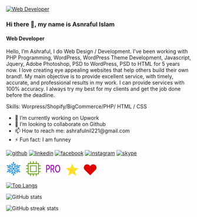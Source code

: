 [![Web Developer](https://media.licdn.com/dms/image/D5616AQFK79C1S7purQ/profile-displaybackgroundimage-shrink_350_1400/0/1711444264393?e=1717027200&v=beta&t=dwGVJYXk9YMH1LJhUAuFW75fEk5W8V5-bQ_4KRfnXcM)](https://media.licdn.com/dms/image/D5616AQFOdT4XZwND2Q/profile-displaybackgroundimage-shrink_350_1400/0/1711450654590?e=1717027200&v=beta&t=EAXFUS874tqp3wUNgAGumeukC1CHzIqp4PoR5DGOGkM)

### Hi there 👋, my name is Asnraful Islam
#### Web Developer

Hello, I’m Ashraful, I do Web Design / Development. I’ve been working with PHP Programming, WordPress, WordPress Theme Development, Javascript, Jquery, Adobe Photoshop, PSD to WordPress, PSD to HTML for 5 years now. I love creating eye appealing websites that help others build their own brand!. My main objective is to provide excellent service, with timely, accurate, and professional results in my work. I can provide services with 100% accuracy. I always try my best for my clients and get the job done before the deadline.

Skills: Worpress/Shopify/BigCommerce/PHP/ HTML / CSS

- 🔭 I’m currently working on Upwork 
- 👯 I’m looking to collaborate on Github 
- 📫 How to reach me: ashrafulnil221@gmail\.com 
- ⚡ Fun fact: I am funney 


[<img src='https://cdn.jsdelivr.net/npm/simple-icons@3.0.1/icons/github.svg' alt='github' height='40'>](https://github.com/Ashraful635)  [<img src='https://cdn.jsdelivr.net/npm/simple-icons@3.0.1/icons/linkedin.svg' alt='linkedin' height='40'>](https://www.linkedin.com/in/https://www.linkedin.com/in/md-ashraful-islam-982607251//)  [<img src='https://cdn.jsdelivr.net/npm/simple-icons@3.0.1/icons/facebook.svg' alt='facebook' height='40'>](https://www.facebook.com/https://www.facebook.com/rj.ashraful.5?mibextid=ZbWKwL)  [<img src='https://cdn.jsdelivr.net/npm/simple-icons@3.0.1/icons/instagram.svg' alt='instagram' height='40'>](https://www.instagram.com/ashraful-ilm/)  [<img src='https://cdn.jsdelivr.net/npm/simple-icons@3.0.1/icons/skype.svg' alt='skype' height='40'>](live:.cid.2d09f8705de581c9)  

<a href='https://archiveprogram.github.com/'><img src='https://raw.githubusercontent.com/acervenky/animated-github-badges/master/assets/acbadge.gif' width='40' height='40'></a> <a href='https://docs.github.com/en/developers'><img src='https://raw.githubusercontent.com/acervenky/animated-github-badges/master/assets/devbadge.gif' width='40' height='40'></a> <a href='https://github.com/pricing'><img src='https://raw.githubusercontent.com/acervenky/animated-github-badges/master/assets/pro.gif' width='40' height='40'></a> <a href='https://stars.github.com/'><img src='https://raw.githubusercontent.com/acervenky/animated-github-badges/master/assets/starbadge.gif' width='35' height='35'></a> <a href='https://docs.github.com/en/github/supporting-the-open-source-community-with-github-sponsors'><img src='https://raw.githubusercontent.com/acervenky/animated-github-badges/master/assets/sponsorbadge.gif' width='35' height='35'></a> 

[![Top Langs](https://github-readme-stats.vercel.app/api/top-langs/?username=Ashraful635)](https://github.com/anuraghazra/github-readme-stats)

![GitHub stats](https://github-readme-stats.vercel.app/api?username=Ashraful635&show_icons=true)  

![GitHub streak stats](https://streak-stats.demolab.com/?user=Ashraful635)  

